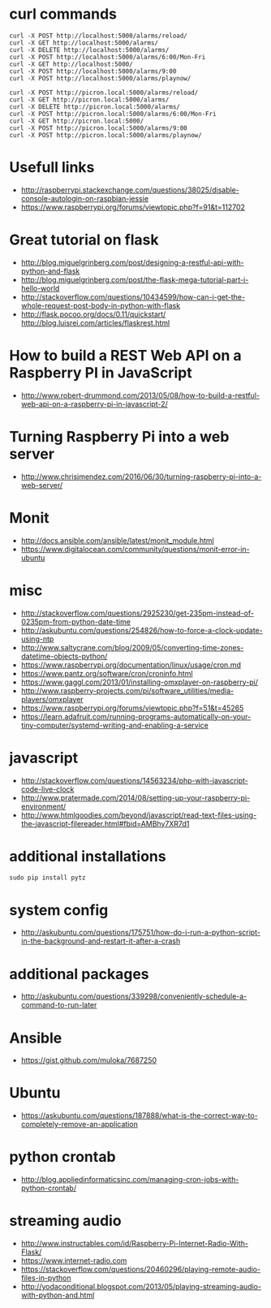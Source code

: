# curl commands
```
curl -X POST http://localhost:5000/alarms/reload/
curl -X GET http://localhost:5000/alarms/
curl -X DELETE http://localhost:5000/alarms/
curl -X POST http://localhost:5000/alarms/6:00/Mon-Fri
curl -X GET http://localhost:5000/
curl -X POST http://localhost:5000/alarms/9:00
curl -X POST http://localhost:5000/alarms/playnow/
```

```
curl -X POST http://picron.local:5000/alarms/reload/
curl -X GET http://picron.local:5000/alarms/
curl -X DELETE http://picron.local:5000/alarms/
curl -X POST http://picron.local:5000/alarms/6:00/Mon-Fri
curl -X GET http://picron.local:5000/
curl -X POST http://picron.local:5000/alarms/9:00
curl -X POST http://picron.local:5000/alarms/playnow/
```

# Usefull links
* http://raspberrypi.stackexchange.com/questions/38025/disable-console-autologin-on-raspbian-jessie
* https://www.raspberrypi.org/forums/viewtopic.php?f=91&t=112702

# Great tutorial on flask
* http://blog.miguelgrinberg.com/post/designing-a-restful-api-with-python-and-flask
* http://blog.miguelgrinberg.com/post/the-flask-mega-tutorial-part-i-hello-world
* http://stackoverflow.com/questions/10434599/how-can-i-get-the-whole-request-post-body-in-python-with-flask
* http://flask.pocoo.org/docs/0.11/quickstart/
http://blog.luisrei.com/articles/flaskrest.html

# How to build a REST Web API on a Raspberry PI in JavaScript
* http://www.robert-drummond.com/2013/05/08/how-to-build-a-restful-web-api-on-a-raspberry-pi-in-javascript-2/

# Turning Raspberry Pi into a web server
* http://www.chrisjmendez.com/2016/06/30/turning-raspberry-pi-into-a-web-server/

# Monit
* http://docs.ansible.com/ansible/latest/monit_module.html
* https://www.digitalocean.com/community/questions/monit-error-in-ubuntu

# misc
* http://stackoverflow.com/questions/2925230/get-235pm-instead-of-0235pm-from-python-date-time
* http://askubuntu.com/questions/254826/how-to-force-a-clock-update-using-ntp
* http://www.saltycrane.com/blog/2009/05/converting-time-zones-datetime-objects-python/
* https://www.raspberrypi.org/documentation/linux/usage/cron.md
* https://www.pantz.org/software/cron/croninfo.html
* https://www.gaggl.com/2013/01/installing-omxplayer-on-raspberry-pi/
* http://www.raspberry-projects.com/pi/software_utilities/media-players/omxplayer
* https://www.raspberrypi.org/forums/viewtopic.php?f=51&t=45265
* https://learn.adafruit.com/running-programs-automatically-on-your-tiny-computer/systemd-writing-and-enabling-a-service

# javascript
* http://stackoverflow.com/questions/14563234/php-with-javascript-code-live-clock
* http://www.pratermade.com/2014/08/setting-up-your-raspberry-pi-environment/
* http://www.htmlgoodies.com/beyond/javascript/read-text-files-using-the-javascript-filereader.html#fbid=AMBhy7XR7d1

# additional installations
```
sudo pip install pytz
```

# system config
* http://askubuntu.com/questions/175751/how-do-i-run-a-python-script-in-the-background-and-restart-it-after-a-crash

# additional packages
- http://askubuntu.com/questions/339298/conveniently-schedule-a-command-to-run-later

# Ansible
* https://gist.github.com/muloka/7687250

# Ubuntu
* https://askubuntu.com/questions/187888/what-is-the-correct-way-to-completely-remove-an-application

# python crontab
* http://blog.appliedinformaticsinc.com/managing-cron-jobs-with-python-crontab/

# streaming audio
* http://www.instructables.com/id/Raspberry-Pi-Internet-Radio-With-Flask/
* https://www.internet-radio.com
* https://stackoverflow.com/questions/20460296/playing-remote-audio-files-in-python
* http://yodaconditional.blogspot.com/2013/05/playing-streaming-audio-with-python-and.html
